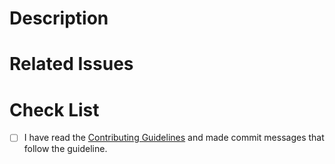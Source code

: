 
# Description

<!-- Write a brief description of the changes introduced by this PR -->

# Related Issues

<!--
  Link to the issue that is fixed by this PR (if there is one)
  e.g. Fixes #1234, Addresses #1234, Related to #1234, etc.
-->

# Check List

- [ ] I have read the [Contributing Guidelines](https://github.com/AugustinMauroy/JSA/blob/main/CODE_OF_CONDUCT.md) and made commit messages that follow the guideline.

